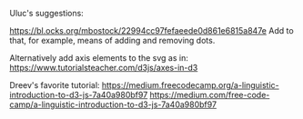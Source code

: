 Uluc's suggestions:

https://bl.ocks.org/mbostock/22994cc97fefaeede0d861e6815a847e
Add to that, for example, means of adding and removing dots.

Alternatively add axis elements to the svg as in: 
https://www.tutorialsteacher.com/d3js/axes-in-d3

Dreev's favorite tutorial:
https://medium.freecodecamp.org/a-linguistic-introduction-to-d3-js-7a40a980bf97
https://medium.com/free-code-camp/a-linguistic-introduction-to-d3-js-7a40a980bf97
